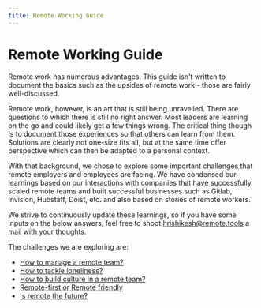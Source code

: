 ```yaml
---
title: Remote Working Guide
---
```


# Remote Working Guide

Remote work has numerous advantages. This guide isn't written to document the basics such as the upsides of remote work - those are fairly well-discussed.

Remote work, however, is an art that is still being unravelled. There are questions to which there is still no right answer. Most leaders are learning on the go and could likely get a few things wrong. The critical thing though is to document those experiences so that others can learn from them. Solutions are clearly not one-size fits all, but at the same time offer perspective which can then be adapted to a personal context.

With that background, we chose to explore some important challenges that remote employers and employees are facing. We have condensed our learnings based on our interactions with companies that have successfully scaled remote teams and built successful businesses such as Gitlab, Invision, Hubstaff, Doist, etc. and also based on stories of remote workers.

We strive to continuously update these learnings, so if you have some inputs on the below answers, feel free to shoot hrishikesh@remote.tools a mail with your thoughts.

The challenges we are exploring are:

-   [How to manage a remote team?](/3a-how-to-manage-a-remote-team.html)
-   [How to tackle loneliness?](/3b-how-to-tackle-loneliness)
-   [How to build culture in a remote team?](/3c-how-to-build-culture-in-a-remote-team)
-   [Remote-first or Remote friendly](/3d-remote-first-or-remote-friendly)
-   [Is remote the future?](/3e-is-remote-the-future)
